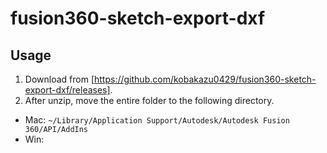 # fusion360-sketch-export-dxf

## Usage

1. Download from [https://github.com/kobakazu0429/fusion360-sketch-export-dxf/releases].
2. After unzip, move the entire folder to the following directory.

- Mac: `~/Library/Application Support/Autodesk/Autodesk Fusion 360/API/AddIns`
- Win: 
